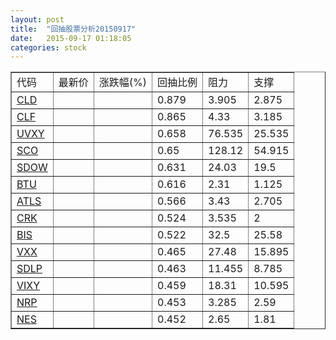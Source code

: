 ```yaml
---
layout: post
title:  "回抽股票分析20150917"
date:   2015-09-17 01:18:05
categories: stock
---
```

<script type="text/javascript">
var stockList = []
stockList.push('gb_cld');
stockList.push('gb_clf');
stockList.push('gb_uvxy');
stockList.push('gb_sco');
stockList.push('gb_sdow');
stockList.push('gb_btu');
stockList.push('gb_atls');
stockList.push('gb_crk');
stockList.push('gb_bis');
stockList.push('gb_vxx');
stockList.push('gb_sdlp');
stockList.push('gb_vixy');
stockList.push('gb_nrp');
stockList.push('gb_nes');
</script>
<table border="1">
 <tr>
 <td>代码</td>
 <td>最新价</td>
 <td>涨跌幅(%)</td>
 <td>回抽比例</td>
 <td>阻力</td>
 <td>支撑</td>
</tr>
  <tr id="cld">
  <td><a href="http://stock.finance.sina.com.cn/usstock/quotes/CLD.html" target="_blank">CLD</a></td><td></td><td></td><td>0.879</td><td>3.905</td><td>2.875</td></tr>
  <tr id="clf">
  <td><a href="http://stock.finance.sina.com.cn/usstock/quotes/CLF.html" target="_blank">CLF</a></td><td></td><td></td><td>0.865</td><td>4.33</td><td>3.185</td></tr>
  <tr id="uvxy">
  <td><a href="http://stock.finance.sina.com.cn/usstock/quotes/UVXY.html" target="_blank">UVXY</a></td><td></td><td></td><td>0.658</td><td>76.535</td><td>25.535</td></tr>
  <tr id="sco">
  <td><a href="http://stock.finance.sina.com.cn/usstock/quotes/SCO.html" target="_blank">SCO</a></td><td></td><td></td><td>0.65</td><td>128.12</td><td>54.915</td></tr>
  <tr id="sdow">
  <td><a href="http://stock.finance.sina.com.cn/usstock/quotes/SDOW.html" target="_blank">SDOW</a></td><td></td><td></td><td>0.631</td><td>24.03</td><td>19.5</td></tr>
  <tr id="btu">
  <td><a href="http://stock.finance.sina.com.cn/usstock/quotes/BTU.html" target="_blank">BTU</a></td><td></td><td></td><td>0.616</td><td>2.31</td><td>1.125</td></tr>
  <tr id="atls">
  <td><a href="http://stock.finance.sina.com.cn/usstock/quotes/ATLS.html" target="_blank">ATLS</a></td><td></td><td></td><td>0.566</td><td>3.43</td><td>2.705</td></tr>
  <tr id="crk">
  <td><a href="http://stock.finance.sina.com.cn/usstock/quotes/CRK.html" target="_blank">CRK</a></td><td></td><td></td><td>0.524</td><td>3.535</td><td>2</td></tr>
  <tr id="bis">
  <td><a href="http://stock.finance.sina.com.cn/usstock/quotes/BIS.html" target="_blank">BIS</a></td><td></td><td></td><td>0.522</td><td>32.5</td><td>25.58</td></tr>
  <tr id="vxx">
  <td><a href="http://stock.finance.sina.com.cn/usstock/quotes/VXX.html" target="_blank">VXX</a></td><td></td><td></td><td>0.465</td><td>27.48</td><td>15.895</td></tr>
  <tr id="sdlp">
  <td><a href="http://stock.finance.sina.com.cn/usstock/quotes/SDLP.html" target="_blank">SDLP</a></td><td></td><td></td><td>0.463</td><td>11.455</td><td>8.785</td></tr>
  <tr id="vixy">
  <td><a href="http://stock.finance.sina.com.cn/usstock/quotes/VIXY.html" target="_blank">VIXY</a></td><td></td><td></td><td>0.459</td><td>18.31</td><td>10.595</td></tr>
  <tr id="nrp">
  <td><a href="http://stock.finance.sina.com.cn/usstock/quotes/NRP.html" target="_blank">NRP</a></td><td></td><td></td><td>0.453</td><td>3.285</td><td>2.59</td></tr>
  <tr id="nes">
  <td><a href="http://stock.finance.sina.com.cn/usstock/quotes/NES.html" target="_blank">NES</a></td><td></td><td></td><td>0.452</td><td>2.65</td><td>1.81</td></tr>
</table>
